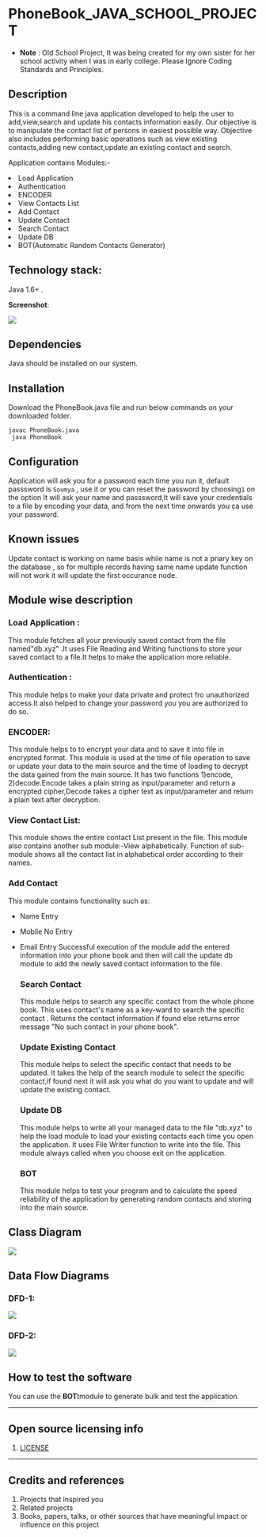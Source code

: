 # PhoneBook_JAVA_SCHOOL_PROJECT
- **Note** : Old School Project, It was being created for my own sister for her school activity when I was in early college. Please Ignore Coding Standards and Principles.
## Description
This is a command line java application developed to help the user to add,view,search and update his contacts information easily.
Our objective is to manipulate the contact list of persons in easiest possible way.
Objective also includes performing basic operations such as view existing contacts,adding new contact,update an existing contact and search.
<div><p>Application contains Modules:-</p>
  <li>Load Application</li>
  <li>Authentication</li>
  <li>ENCODER</li>
  <li>View Contacts List</li>
  <li>Add Contact</li>
  <li>Update Contact</li>
  <li>Search Contact</li>
  <li> Update  DB</li>
  <li>BOT(Automatic Random Contacts Generator)</li>
  </div>
  
## Technology stack: 
Java 1.6+ .
 

**Screenshot**:

![](https://raw.githubusercontent.com/soumyaprasadrana/PhoneBook_JAVA_SCHOOL_PROJECT/main/images/phoneBook.png)


## Dependencies

Java should be installed on our system.

## Installation
Download the PhoneBook.java file and run below commands on your downloaded folder.
<div>
<code>javac PhoneBook.java</code>
  <br>
<code> java PhoneBook</code>
 
</div>

## Configuration

Application will ask you for a password each time you run it, default passsword is <code>Soumya</code> , use it or you can reset the password by choosing`1` on the option
It will ask your name and passsword,It will save your credentials to a file by encoding your data, and from the next time onwards you ca use your password.

## Known issues

Update contact is working on name basis while name is not a priary key on the database , so for multiple records having same name update function will not work it will update the first occurance node.

## Module wise description
  ### Load Application :
  This module fetches all your previously saved contact from the file named&quot;db.xyz&quot; .It uses File Reading and Writing functions to store your saved contact to a file.It helps to make the application more reliable.
  ### Authentication :
  This module helps to make your data private and protect fro unauthorized access.It also helped to change your password you you are authorized to do so.
  ### ENCODER: 
  This module helps to to encrypt your data and to save it into file in encrypted format.
  This module is used at the time of file operation to save or update your data to the main source and the time of loading to decrypt the data gained from the main source.
  It has two functions 1)encode, 2)decode.Encode takes a plain string as input/parameter and return a encrypted cipher,Decode takes a cipher text as input/parameter and return   a plain text after decryption.
  ### View Contact List:
  This module shows the entire contact List present in the file.
  This module also contains another sub module:-View alphabetically.
  Function of sub-module shows all the contact list in alphabetical order according to their names.

  ### Add Contact
  This module contains functionality such as:

- Name Entry
- Mobile No Entry
- Email Entry
Successful execution of the module add the entered information into your phone book and then will call the update db module to add the newly saved contact information to the file.

  ### Search Contact
  This module helps to search any specific contact from the whole phone book. 
  This uses contact&#39;s name as a key-ward to search the specific contact .
  Returns the contact information if found else returns error message &quot;No such contact in your phone book&quot;.
  
  ### Update Existing Contact
   This module helps to select the specific contact that needs to be updated. 
   It takes the help of the search module to select the specific contact,if found next it will ask you what do you want to update and will update the existing contact.

  ### Update DB
   This module helps to write all your managed data to the file &quot;db.xyz&quot; to help the load module to load your existing contacts each time you open the application. 
   It uses File Writer function to write into the file.
   This module always called when you choose exit on the application.

  ### BOT
  This module helps to test your program and to calculate the speed reliability of the application by generating random contacts and storing into the main source.

## Class Diagram

![](https://raw.githubusercontent.com/soumyaprasadrana/PhoneBook_JAVA_SCHOOL_PROJECT/main/images/classDiagram.png)

## Data Flow Diagrams
  ### DFD-1:
  ![](https://github.com/soumyaprasadrana/PhoneBook_JAVA_SCHOOL_PROJECT/blob/main/images/dfd-1%20(2).png)
  ### DFD-2:
  ![](https://raw.githubusercontent.com/soumyaprasadrana/PhoneBook_JAVA_SCHOOL_PROJECT/main/images/dfd-2.png)
  

## How to test the software

You can use the **BOT**tmodule to generate bulk and test the application.



----

## Open source licensing info
1. [LICENSE](LICENSE)



----

## Credits and references

1. Projects that inspired you
2. Related projects
3. Books, papers, talks, or other sources that have meaningful impact or influence on this project

